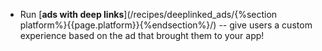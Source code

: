 * Run [**ads with deep links**](/recipes/deeplinked_ads/{%section platform%}{{page.platform}}{%endsection%}/) -- give users a custom experience based on the ad that brought them to your app!